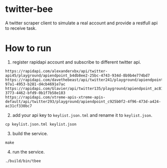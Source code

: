 # twitter-bee
A twitter scraper client to simulate a real account and provide a restfull api to receive task.

# How to run
1. register rapidapi account and subscribe to different twitter api.
```
https://rapidapi.com/alexanderxbx/api/twitter-api45/playground/apiendpoint_b4db8ee2-25bc-4743-934d-8b9b4e774bd7
https://rapidapi.com/davethebeast/api/twitter241/playground/apiendpoint_51903177-97a1-4953-b281-d4cb4691e7ac
https://rapidapi.com/Glavier/api/twitter135/playground/apiendpoint_ac816a07-3773-4462-bfd9-0b1f7b58e183
https://rapidapi.com/xtreme-apis-xtreme-apis-default/api/twitter293/playground/apiendpoint_c925b0f2-4f96-473d-a424-ac31cf330bc7
```
2. add your api key to `keylist.json.tml` and rename it to `keylist.json`.
```shell
cp keylist.json.tml keylist.json
```

3. build the service.
```shell
make
```
4. run the service.
```shell
./build/bin/tbee 
```
